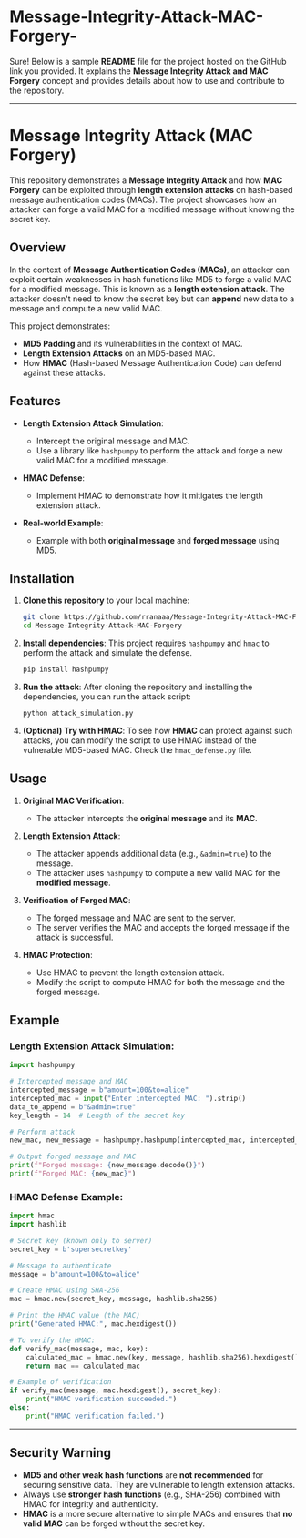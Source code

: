 # Message-Integrity-Attack-MAC-Forgery-
Sure! Below is a sample **README** file for the project hosted on the GitHub link you provided. It explains the **Message Integrity Attack and MAC Forgery** concept and provides details about how to use and contribute to the repository.

---

# Message Integrity Attack (MAC Forgery)

This repository demonstrates a **Message Integrity Attack** and how **MAC Forgery** can be exploited through **length extension attacks** on hash-based message authentication codes (MACs). The project showcases how an attacker can forge a valid MAC for a modified message without knowing the secret key.

##  Overview

In the context of **Message Authentication Codes (MACs)**, an attacker can exploit certain weaknesses in hash functions like MD5 to forge a valid MAC for a modified message. This is known as a **length extension attack**. The attacker doesn't need to know the secret key but can **append** new data to a message and compute a new valid MAC.

This project demonstrates:

* **MD5 Padding** and its vulnerabilities in the context of MAC.
* **Length Extension Attacks** on an MD5-based MAC.
* How **HMAC** (Hash-based Message Authentication Code) can defend against these attacks.

##  Features

* **Length Extension Attack Simulation**:

  * Intercept the original message and MAC.
  * Use a library like `hashpumpy` to perform the attack and forge a new valid MAC for a modified message.
* **HMAC Defense**:

  * Implement HMAC to demonstrate how it mitigates the length extension attack.
* **Real-world Example**:

  * Example with both **original message** and **forged message** using MD5.

## Installation

1. **Clone this repository** to your local machine:

   ```bash
   git clone https://github.com/rranaaa/Message-Integrity-Attack-MAC-Forgery.git
   cd Message-Integrity-Attack-MAC-Forgery
   ```

2. **Install dependencies**:
   This project requires `hashpumpy` and `hmac` to perform the attack and simulate the defense.

   ```bash
   pip install hashpumpy
   ```

3. **Run the attack**:
   After cloning the repository and installing the dependencies, you can run the attack script:

   ```bash
   python attack_simulation.py
   ```

4. **(Optional) Try with HMAC**:
   To see how **HMAC** can protect against such attacks, you can modify the script to use HMAC instead of the vulnerable MD5-based MAC. Check the `hmac_defense.py` file.

## Usage

1. **Original MAC Verification**:

   * The attacker intercepts the **original message** and its **MAC**.
2. **Length Extension Attack**:

   * The attacker appends additional data (e.g., `&admin=true`) to the message.
   * The attacker uses `hashpumpy` to compute a new valid MAC for the **modified message**.
3. **Verification of Forged MAC**:

   * The forged message and MAC are sent to the server.
   * The server verifies the MAC and accepts the forged message if the attack is successful.
4. **HMAC Protection**:

   * Use HMAC to prevent the length extension attack.
   * Modify the script to compute HMAC for both the message and the forged message.

## Example

### **Length Extension Attack Simulation**:

```python
import hashpumpy

# Intercepted message and MAC
intercepted_message = b"amount=100&to=alice"
intercepted_mac = input("Enter intercepted MAC: ").strip()
data_to_append = b"&admin=true"
key_length = 14  # Length of the secret key

# Perform attack
new_mac, new_message = hashpumpy.hashpump(intercepted_mac, intercepted_message, data_to_append, key_length)

# Output forged message and MAC
print(f"Forged message: {new_message.decode()}")
print(f"Forged MAC: {new_mac}")
```

### **HMAC Defense Example**:

```python
import hmac
import hashlib

# Secret key (known only to server)
secret_key = b'supersecretkey'

# Message to authenticate
message = b"amount=100&to=alice"

# Create HMAC using SHA-256
mac = hmac.new(secret_key, message, hashlib.sha256)

# Print the HMAC value (the MAC)
print("Generated HMAC:", mac.hexdigest())

# To verify the HMAC:
def verify_mac(message, mac, key):
    calculated_mac = hmac.new(key, message, hashlib.sha256).hexdigest()
    return mac == calculated_mac

# Example of verification
if verify_mac(message, mac.hexdigest(), secret_key):
    print("HMAC verification succeeded.")
else:
    print("HMAC verification failed.")
```

---

## Security Warning

* **MD5 and other weak hash functions** are **not recommended** for securing sensitive data. They are vulnerable to length extension attacks.
* Always use **stronger hash functions** (e.g., SHA-256) combined with HMAC for integrity and authenticity.
* **HMAC** is a more secure alternative to simple MACs and ensures that **no valid MAC** can be forged without the secret key.

